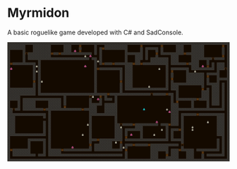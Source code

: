 # Myrmidon
A basic roguelike game developed with C# and SadConsole.

<p align="center">
  <img src="https://raw.githubusercontent.com/Sebastian-dm/clodd/main/res/screenshots/map20220623.png">
</p>
